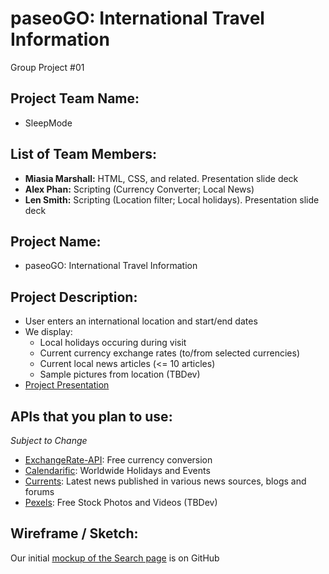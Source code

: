 # paseoGO: International Travel Information
Group Project #01

## Project Team Name: 
*	SleepMode

## List of Team Members:
*	__Miasia Marshall:__ HTML, CSS, and related. Presentation slide deck
*	__Alex Phan:__ Scripting (Currency Converter; Local News)
*	__Len Smith:__ Scripting (Location filter; Local holidays). Presentation slide deck

## Project Name:
*	paseoGO: International Travel Information

## Project Description:
*	User enters an international location and start/end dates
*	We display: 
    * Local holidays occuring during visit
    * Current currency exchange rates (to/from selected currencies)
    * Current local news articles (<= 10 articles)
    * Sample pictures from location (TBDev)
* [Project Presentation](https://docs.google.com/presentation/d/153-asJ-DRu1eLjprJp1zDqXwF-Pz7V4P7TH_0ka_XF0/edit?usp=sharing)

## APIs that you plan to use:
_Subject to Change_
* [ExchangeRate-API](https://www.exchangerate-api.com/): Free currency conversion
* [Calendarific](https://calendarific.com/api-documentation/): Worldwide Holidays and Events
* [Currents](https://currentsapi.services/): Latest news published in various news sources, blogs and forums
* [Pexels](https://www.pexels.com/api/): Free Stock Photos and Videos (TBDev)

## Wireframe / Sketch: 
Our initial [mockup of the Search page](https://user-images.githubusercontent.com/56411646/71222045-e4f93000-229c-11ea-99a2-e95c1dd87814.png) is on GitHub
